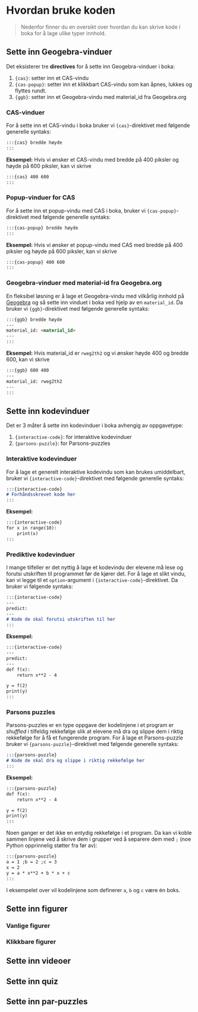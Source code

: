 # Hvordan bruke koden

> Nedenfor finner du en oversikt over hvordan du kan skrive kode i boka for å lage ulike typer innhold. 

## Sette inn Geogebra-vinduer
Det eksisterer tre **directives** for å sette inn Geogebra-vinduer i boka:

1. `{cas}`: setter inn et CAS-vindu 
2. `{cas-popup}`: setter inn et klikkbart CAS-vindu som kan åpnes, lukkes og flyttes rundt.
3. `{ggb}`: setter inn et Geogebra-vindu med material_id fra Geogebra.org


### CAS-vinduer
For å sette inn et CAS-vindu i boka bruker vi `{cas}`-direktivet med følgende generelle syntaks:

```markdown
:::{cas} bredde høyde
:::
```

**Eksempel:**
Hvis vi ønsker et CAS-vindu med bredde på 400 piksler og høyde på 600 piksler, kan vi skrive

```markdown
:::{cas} 400 600
:::
```


### Popup-vinduer for CAS

For å sette inn et popup-vindu med CAS i boka, bruker vi `{cas-popup}`-direktivet med følgende generelle syntaks:

```markdown
:::{cas-popup} bredde høyde
:::
```

**Eksempel:**
Hvis vi ønsker et popup-vindu med CAS med bredde på 400 piksler og høyde på 600 piksler, kan vi skrive

```markdown
:::{cas-popup} 400 600
:::
```


### Geogebra-vinduer med material-id fra Geogebra.org

En fleksibel løsning er å lage et Geogebra-vindu med vilkårlig innhold på [Geogebra](geogebra.org) og så sette inn vinduet i boka ved hjelp av en `material_id`. Da bruker vi `{ggb}`-direktivet med følgende generelle syntaks:

```markdown
:::{ggb} bredde høyde
---
material_id: <material_id>
---
:::
```

**Eksempel:**
Hvis material_id er `rweg2th2` og vi ønsker høyde 400 og bredde 600, kan vi skrive

```markdown
:::{ggb} 600 400
---
material_id: rweg2th2
---
:::
```


## Sette inn kodevinduer
Det er 3 måter å sette inn kodevinduer i boka avhengig av oppgavetype:

1. `{interactive-code}`: for interaktive kodevinduer
2. `{parsons-puzzle}`: for Parsons-puzzles

### Interaktive kodevinduer
For å lage et generelt interaktive kodevindu som kan brukes umiddelbart, bruker vi `{interactive-code}`-direktivet med følgende generelle syntaks:

```markdown
:::{interactive-code} 
# Forhåndsskrevet kode her
:::
```

**Eksempel:**

```markdown
:::{interactive-code}
for x in range(10):
    print(x)
:::
```

### Prediktive kodevinduer
I mange tilfeller er det nyttig å lage et kodevindu der elevene må lese og forutsi utskriften til programmet før de kjører det. For å lage et slikt vindu, kan vi legge til et `option`-argument i `{interactive-code}`-direktivet. Da bruker vi følgende syntaks:

```markdown
:::{interactive-code}
---
predict:
---
# Kode de skal forutsi utskriften til her
:::
```

**Eksempel:**

```markdown
:::{interactive-code}
---
predict:
---
def f(x):
    return x**2 - 4

y = f(2)
print(y)
:::
```

### Parsons puzzles 
Parsons-puzzles er en type oppgave der kodelinjene i et program er *shuffled* i tilfeldig rekkefølge slik at elevene må dra og slippe dem i riktig rekkefølge for å få et fungerende program. For å lage et Parsons-puzzle bruker vi `{parsons-puzzle}`-direktivet med følgende generelle syntaks:

```markdown
:::{parsons-puzzle}
# Kode de skal dra og slippe i riktig rekkefølge her
:::
```

**Eksempel:**

```markdown
:::{parsons-puzzle}
def f(x):
    return x**2 - 4

y = f(2)
print(y)
:::
```

Noen ganger er det ikke en entydig rekkefølge i et program. Da kan vi koble sammen linjene ved å skrive dem i grupper ved å separere dem med `;` (noe Python opprinnelig støtter fra før av): 

```markdown
:::{parsons-puzzle}
a = 1 ;b = 2 ;c = 3
x = 2
y = a * x**2 + b * x + c
:::
```

I eksempelet over vil kodelinjene som definerer `a`, `b` og `c` være én boks. 

## Sette inn figurer

### Vanlige figurer

### Klikkbare figurer


## Sette inn videoer


## Sette inn quiz


## Sette inn par-puzzles